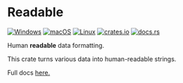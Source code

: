 # Readable
[![Windows](https://github.com/hinto-janai/readable/actions/workflows/windows.yml/badge.svg)](https://github.com/hinto-janai/readable/actions/workflows/windows.yml) [![macOS](https://github.com/hinto-janai/readable/actions/workflows/macos.yml/badge.svg)](https://github.com/hinto-janai/readable/actions/workflows/macos.yml) [![Linux](https://github.com/hinto-janai/readable/actions/workflows/linux.yml/badge.svg)](https://github.com/hinto-janai/readable/actions/workflows/linux.yml) [![crates.io](https://img.shields.io/crates/v/readable.svg)](https://crates.io/crates/readable) [![docs.rs](https://docs.rs/readable/badge.svg)](https://docs.rs/readable)

Human **readable** data formatting.

This crate turns various data into human-readable strings.

Full docs [here.](https://docs.rs/readable)
